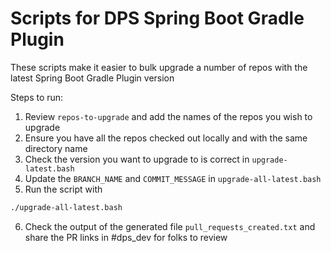 # Scripts for DPS Spring Boot Gradle Plugin

These scripts make it easier to bulk upgrade a number of repos with the latest Spring Boot Gradle Plugin version

Steps to run:

1. Review `repos-to-upgrade` and add the names of the repos you wish to upgrade
2. Ensure you have all the repos checked out locally and with the same directory name 
3. Check the version you want to upgrade to is correct in `upgrade-latest.bash`
4. Update the `BRANCH_NAME` and `COMMIT_MESSAGE` in `upgrade-all-latest.bash`
5. Run the script with
```bash
./upgrade-all-latest.bash
```
6. Check the output of the generated file `pull_requests_created.txt` and share the PR links in #dps_dev for folks to review